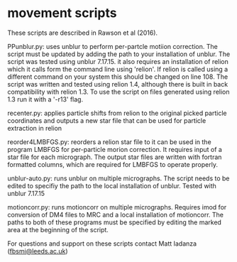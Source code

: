 # movement scripts
These scripts are described in Rawson et al (2016).

PPunblur.py: uses unblur to perform per-partcle motiion correction.  The script must be updated by adding the path to your installation of unblur.  The script was tested using unblur 7.17.15.  it also requires an installation of relion which it calls form the command line using 'relion'.  If relion is called using a different command on your system this should be changed on line 108.  The script was written and tested using relion 1.4, although there is built in back compatibility with relion 1.3.  To use the script on files generated using relion 1.3 run it with a '-r13' flag.

recenter.py: applies particle shifts from relion to the original picked particle coordinates and outputs a new star file that can be used for particle extraction in relion

reorder4LMBFGS.py: reorders a relion star file to it can be used in the program LMBFGS for per-particle morion correction.  It requires input of a star file for each micrograph.  The output star files are written with fortran formatted columns, which are required for LMBFGS to operate properly.

unblur-auto.py: runs unblur on multiple micrographs.  The script needs to be edited to specifiy the path to the local installation of unblur.  Tested with unblur 7.17.15

motioncorr.py: runs motioncorr on multiple micrographs.  Requires imod for conversion of DM4 files to MRC and a local installation of motioncorr.  The paths to both of these programs must be specified by editing the marked area at the beginning of the script.

For questions and support on these scripts contact Matt Iadanza (fbsmi@leeds.ac.uk)
